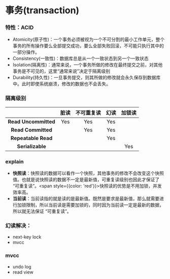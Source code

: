 # 事务(transaction)

### 特性：ACID

+ Atomicity(原子性)：一个事务必须被视为一个不可分割的最小工作单元，整个事务的所有操作要么全部提交成功，要么全部失败回滚，不可能只执行其中的一部分操作。
+ Consistency(一致性)：数据库总是从一个一致状态到另一个一致状态
+ Isolation(隔离性)：通常来说，一个事务所做的修改在最终提交之前，对其他事务是不可见的，这里“通常来说”决定于隔离级别
+ Durability(持久性)：一旦事务提交，则其所做的修改就会永久保存到数据库中。此时即使系统崩溃，修改的数据也不会丢失。

### 隔离级别

|                      | 脏读 | 不可重复读 | 幻读 | 加锁读 |
| :------------------: | :--: | :--------: | :--: | :----: |
| **Read Uncommitted** | Yes  |    Yes     | Yes  |        |
|  **Read Committed**  |      |    Yes     | Yes  |        |
| **Repeatable Read**  |      |            | Yes  |        |
|   **Serializable**   |      |            |      |  Yes   |

### explain

+ **快照读**：快照读的数据可以看作一个快照，其他事务的修改不会改变这个快照值。也就是说快照读的数据不一定是最新值，可重复读级别也因此才保证了 “可重复读”。<span style={{color: 'red'}}>快照读的优势是不用加锁，并发效率高</span>。
+ **当前读**：当前读指的就是读的是最新值。既然是要求是最新值，那么就需要进行加锁限制，所以当前读是需要加锁的，同时因为当前读一定是最新的数据，所以就无法保证 “可重复读”。

### 幻读解决：

+ next-key lock
+ mvcc

### mvcc

+ undo log
+ read view